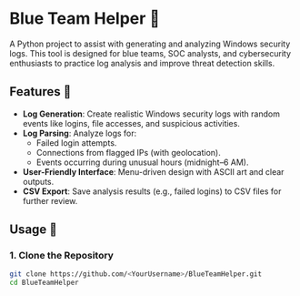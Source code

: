 # Blue Team Helper 🚀
A Python project to assist with generating and analyzing Windows security logs. This tool is designed for blue teams, SOC analysts, and cybersecurity enthusiasts to practice log analysis and improve threat detection skills.

## Features 🌟
- **Log Generation**: Create realistic Windows security logs with random events like logins, file accesses, and suspicious activities.
- **Log Parsing**: Analyze logs for:
  - Failed login attempts.
  - Connections from flagged IPs (with geolocation).
  - Events occurring during unusual hours (midnight–6 AM).
- **User-Friendly Interface**: Menu-driven design with ASCII art and clear outputs.
- **CSV Export**: Save analysis results (e.g., failed logins) to CSV files for further review.

## Usage 📖
### 1. Clone the Repository
```bash
git clone https://github.com/<YourUsername>/BlueTeamHelper.git
cd BlueTeamHelper

